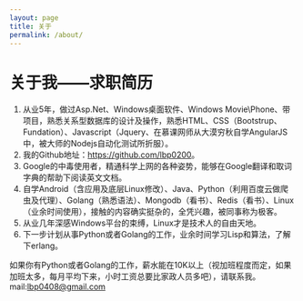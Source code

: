 ```yaml
---
layout: page
title: 关于
permalink: /about/
---
```

# 关于我——求职简历 #
1. 从业5年，做过Asp.Net、Windows桌面软件、Windows Movie\Phone、带项目，熟悉关系型数据库的设计及操作，熟悉HTML、CSS（Bootstrup、Fundation）、Javascript（Jquery、在慕课网师从大漠穷秋自学AngularJS中，被大师的Nodejs自动化测试所折服）。
2. 我的Github地址：<https://github.com/lbp0200>。
2. Google的中毒使用者，精通科学上网的各种姿势，能够在Google翻译和取词字典的帮助下阅读英文文档。
3. 自学Android（含应用及底层Linux修改）、Java、Python（利用百度云做爬虫及代理）、Golang（熟悉语法）、Mongodb（看书）、Redis（看书）、Linux（业余时间使用），接触的内容确实挺杂的，全凭兴趣，被同事称为极客。
4. 从业几年深感Windows平台的束缚，Linux才是技术人的自由天地。
5. 下一步计划从事Python或者Golang的工作，业余时间学习Lisp和算法，了解下erlang。

如果你有Python或者Golang的工作，薪水能在10K以上（视加班程度而定，如果加班太多，每月平均下来，小时工资总要比家政人员多吧），请联系我。mail:<lbp0408@gmail.com>